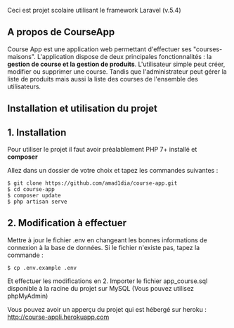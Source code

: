 Ceci est projet scolaire utilisant le framework Laravel (v.5.4)
## A propos de CourseApp

Course App est une application web permettant d'effectuer ses "courses-maisons". 
L'application dispose de deux principales fonctionnalités : la <b>gestion de course et la gestion de produits</b>. 
L'utilisateur simple peut créer, modifier ou supprimer une course. Tandis que l'administrateur peut gérer la liste de produits mais aussi la liste des courses de l'ensemble des utilisateurs.

## Installation et  utilisation du projet
## 1. Installation
Pour utiliser le projet il faut avoir préalablement PHP 7+ installé et **composer**

Allez dans un dossier de votre choix et tapez les commandes suivantes :
```
$ git clone https://github.com/amad1dia/course-app.git
$ cd course-app
$ composer update
$ php artisan serve
```
## 2. Modification à effectuer
Mettre à jour le fichier .env en changeant les bonnes informations de connexion à la base de données.
Si le fichier n'existe pas, tapez la commande :
```
$ cp .env.example .env
```
Et effectuer les modifications en 2.
Importer le fichier app_course.sql disponible à la racine du projet sur MySQL (Vous pouvez utilisez phpMyAdmin)


Vous pouvez avoir un apperçu du projet qui est hébergé sur heroku : 
http://course-appli.herokuapp.com



